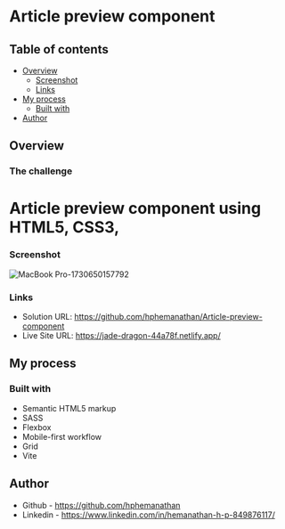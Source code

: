 
# Article preview component

## Table of contents

- [Overview](#overview)
  - [Screenshot](#screenshot)
  - [Links](#links)
- [My process](#my-process)
  - [Built with](#built-with)
- [Author](#author)


## Overview

### The challenge

# Article preview component using HTML5, CSS3,


### Screenshot

![MacBook Pro-1730650157792](https://github.com/user-attachments/assets/ccf8b8d0-3aa8-4b6f-96c0-25f55acada68)



### Links

- Solution URL: https://github.com/hphemanathan/Article-preview-component
- Live Site URL: https://jade-dragon-44a78f.netlify.app/

## My process

### Built with

- Semantic HTML5 markup
- SASS
- Flexbox
- Mobile-first workflow
- Grid
- Vite
  
## Author

- Github - https://github.com/hphemanathan
- Linkedin - https://www.linkedin.com/in/hemanathan-h-p-849876117/


